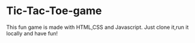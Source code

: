 # Tic-Tac-Toe-game
This fun game is made with HTML,CSS and Javascript.
Just clone it,run it locally and have fun!
